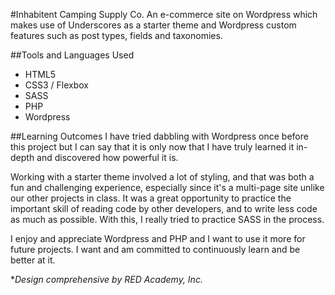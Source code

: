 #Inhabitent Camping Supply Co.
An e-commerce site on Wordpress which makes use of Underscores as a starter theme and Wordpress custom features such as post types, fields and taxonomies.

##Tools and Languages Used
* HTML5
* CSS3 / Flexbox
* SASS
* PHP
* Wordpress

##Learning Outcomes
I have tried dabbling with Wordpress once before this project but I can say that it is only now that I have truly learned it in-depth and discovered how powerful it is.

Working with a starter theme involved a lot of styling, and that was both a fun and challenging experience, especially since it's a multi-page site unlike our other projects in class. It was a great opportunity to practice the important skill of reading code by other developers, and to write less code as much as possible. With this, I really tried to practice SASS in the process.

I enjoy and appreciate Wordpress and PHP and I want to use it more for future projects. I want and am committed to continuously learn and be better at it.

**Design comprehensive by RED Academy, Inc.*

